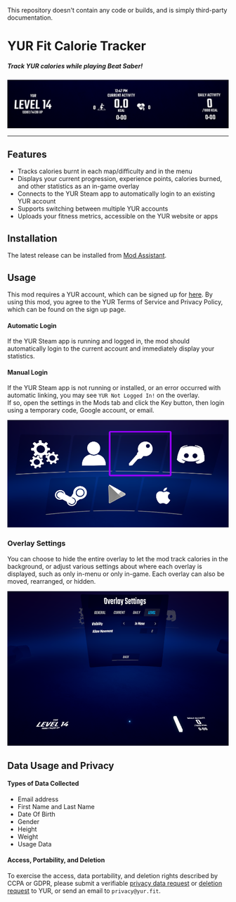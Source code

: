This repository doesn't contain any code or builds, and is simply third-party documentation.
# YUR Fit Calorie Tracker
##### Track YUR calories while playing Beat Saber!

![In-Game Overlay](img/overlay.png)

---

## Features
- Tracks calories burnt in each map/difficulty and in the menu
- Displays your current progression, experience points, calories burned, and other statistics as an in-game overlay
- Connects to the YUR Steam app to automatically login to an existing YUR account
- Supports switching between multiple YUR accounts
- Uploads your fitness metrics, accessible on the YUR website or apps

## Installation
The latest release can be installed from [Mod Assistant](https://github.com/Assistant/ModAssistant).

## Usage

This mod requires a YUR account, which can be signed up for [here](https://app.yur.fit/login). By using this mod, you agree to the YUR Terms of Service and Privacy Policy, which can be found on the sign up page.

#### Automatic Login
If the YUR Steam app is running and logged in, the mod should automatically login to the current account and immediately display your statistics.

#### Manual Login
If the YUR Steam app is not running or installed, or an error occurred with automatic linking, you may see `YUR Not Logged In!` on the overlay.  
If so, open the settings in the Mods tab and click the Key button, then login using a temporary code, Google account, or email.

![Login Button](img/login.png)

### Overlay Settings
You can choose to hide the entire overlay to let the mod track calories in the background, or adjust various settings about where each overlay is displayed, such as only in-menu or only in-game. Each overlay can also be moved, rearranged, or hidden.

![Overlay Settings](img/settings.png)

## Data Usage and Privacy

#### Types of Data Collected
- Email address
- First Name and Last Name
- Date Of Birth
- Gender
- Height
- Weight
- Usage Data

#### Access, Portability, and Deletion
To exercise the access, data portability, and deletion rights described by CCPA or GDPR, please submit a verifiable [privacy data request](https://forms.gle/frpfKJFrXkj6X9bY7) or [deletion request](https://forms.gle/9LuyG9n7BHv2yhaM6) to YUR, or send an email to `privacy@yur.fit`.